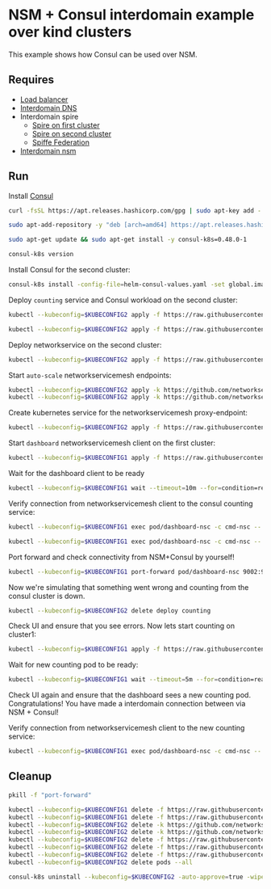 # NSM + Consul interdomain example over kind clusters

This example shows how Consul can be used over NSM. 

## Requires

- [Load balancer](../loadbalancer)
- [Interdomain DNS](../dns)
- Interdomain spire
    - [Spire on first cluster](../../spire/cluster1)
    - [Spire on second cluster](../../spire/cluster2)
    - [Spiffe Federation](../spiffe_federation)
- [Interdomain nsm](../nsm)


## Run

Install [Consul](https://www.consul.io/docs/k8s/installation/install-cli)
```bash
curl -fsSL https://apt.releases.hashicorp.com/gpg | sudo apt-key add -
```
```bash
sudo apt-add-repository -y "deb [arch=amd64] https://apt.releases.hashicorp.com $(lsb_release -cs) main"
```
```bash
sudo apt-get update && sudo apt-get install -y consul-k8s=0.48.0-1
```
```bash
consul-k8s version
```

Install Consul for the second cluster:
```bash
consul-k8s install -config-file=helm-consul-values.yaml -set global.image=hashicorp/consul:1.12.0 -auto-approve --kubeconfig=$KUBECONFIG2
```

Deploy `counting` service and Consul workload on the second cluster:
```bash
kubectl --kubeconfig=$KUBECONFIG2 apply -f https://raw.githubusercontent.com/networkservicemesh/deployments-k8s/125647a7df28172c96fab0ad384c658c38e6d7f0/examples/interdomain/nsm_consul/server/counting_service.yaml
```
```bash
kubectl --kubeconfig=$KUBECONFIG2 apply -f https://raw.githubusercontent.com/networkservicemesh/deployments-k8s/125647a7df28172c96fab0ad384c658c38e6d7f0/examples/interdomain/nsm_consul/server/counting.yaml
```

Deploy networkservice on the second cluster:
```bash
kubectl --kubeconfig=$KUBECONFIG2 apply -f https://raw.githubusercontent.com/networkservicemesh/deployments-k8s/125647a7df28172c96fab0ad384c658c38e6d7f0/examples/interdomain/nsm_consul/netsvc.yaml
```

Start `auto-scale` networkservicemesh endpoints:
```bash
kubectl --kubeconfig=$KUBECONFIG2 apply -k https://github.com/networkservicemesh/deployments-k8s/examples/interdomain/nsm_consul/nse-auto-scale-client?ref=125647a7df28172c96fab0ad384c658c38e6d7f0
kubectl --kubeconfig=$KUBECONFIG2 apply -k https://github.com/networkservicemesh/deployments-k8s/examples/interdomain/nsm_consul/nse-auto-scale-server?ref=125647a7df28172c96fab0ad384c658c38e6d7f0
```

Create kubernetes service for the networkservicemesh proxy-endpoint:
```bash
kubectl --kubeconfig=$KUBECONFIG2 apply -f https://raw.githubusercontent.com/networkservicemesh/deployments-k8s/125647a7df28172c96fab0ad384c658c38e6d7f0/examples/interdomain/nsm_consul/service.yaml
```

Start `dashboard` networkservicemesh client on the first cluster:
```bash
kubectl --kubeconfig=$KUBECONFIG1 apply -f https://raw.githubusercontent.com/networkservicemesh/deployments-k8s/125647a7df28172c96fab0ad384c658c38e6d7f0/examples/interdomain/nsm_consul/client/dashboard.yaml
```

Wait for the dashboard client to be ready
```bash
kubectl --kubeconfig=$KUBECONFIG1 wait --timeout=10m --for=condition=ready pod -l app=dashboard-nsc
```

Verify connection from networkservicemesh client to the consul counting service:
```bash
kubectl --kubeconfig=$KUBECONFIG1 exec pod/dashboard-nsc -c cmd-nsc -- apk add curl
```
```bash
kubectl --kubeconfig=$KUBECONFIG1 exec pod/dashboard-nsc -c cmd-nsc -- curl counting:9001
```

Port forward and check connectivity from NSM+Consul by yourself!
```bash
kubectl --kubeconfig=$KUBECONFIG1 port-forward pod/dashboard-nsc 9002:9002 &
```
Now we're simulating that something went wrong and counting from the consul cluster is down.
```bash
kubectl --kubeconfig=$KUBECONFIG2 delete deploy counting
```
Check UI and ensure that you see errors.
Now lets start counting on cluster1:
```bash
kubectl --kubeconfig=$KUBECONFIG1 apply -f https://raw.githubusercontent.com/networkservicemesh/deployments-k8s/125647a7df28172c96fab0ad384c658c38e6d7f0/examples/interdomain/nsm_consul/server/counting_nsm.yaml
```
Wait for new counting pod to be ready:
```bash
kubectl --kubeconfig=$KUBECONFIG1 wait --timeout=5m --for=condition=ready pod -l app=counting
```

Check UI again and ensure that the dashboard sees a new counting pod. 
Congratulations! You have made a interdomain connection between via NSM + Consul!

Verify connection from networkservicemesh client to the new counting service:
```bash
kubectl --kubeconfig=$KUBECONFIG1 exec pod/dashboard-nsc -c cmd-nsc -- curl counting:9001
```

## Cleanup

```bash
pkill -f "port-forward"
```
```bash
kubectl --kubeconfig=$KUBECONFIG1 delete -f https://raw.githubusercontent.com/networkservicemesh/deployments-k8s/125647a7df28172c96fab0ad384c658c38e6d7f0/examples/interdomain/nsm_consul/server/counting_nsm.yaml
kubectl --kubeconfig=$KUBECONFIG1 delete -f https://raw.githubusercontent.com/networkservicemesh/deployments-k8s/125647a7df28172c96fab0ad384c658c38e6d7f0/examples/interdomain/nsm_consul/client/dashboard.yaml
kubectl --kubeconfig=$KUBECONFIG2 delete -k https://github.com/networkservicemesh/deployments-k8s/examples/interdomain/nsm_consul/nse-auto-scale-client?ref=125647a7df28172c96fab0ad384c658c38e6d7f0
kubectl --kubeconfig=$KUBECONFIG2 delete -k https://github.com/networkservicemesh/deployments-k8s/examples/interdomain/nsm_consul/nse-auto-scale-server?ref=125647a7df28172c96fab0ad384c658c38e6d7f0
kubectl --kubeconfig=$KUBECONFIG2 delete -f https://raw.githubusercontent.com/networkservicemesh/deployments-k8s/125647a7df28172c96fab0ad384c658c38e6d7f0/examples/interdomain/nsm_consul/service.yaml
kubectl --kubeconfig=$KUBECONFIG2 delete -f https://raw.githubusercontent.com/networkservicemesh/deployments-k8s/125647a7df28172c96fab0ad384c658c38e6d7f0/examples/interdomain/nsm_consul/server/counting_service.yaml
kubectl --kubeconfig=$KUBECONFIG2 delete -f https://raw.githubusercontent.com/networkservicemesh/deployments-k8s/125647a7df28172c96fab0ad384c658c38e6d7f0/examples/interdomain/nsm_consul/netsvc.yaml
kubectl --kubeconfig=$KUBECONFIG2 delete pods --all
```
```bash
consul-k8s uninstall --kubeconfig=$KUBECONFIG2 -auto-approve=true -wipe-data=true
```
